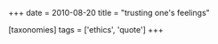 +++
date = 2010-08-20
title = "trusting one's feelings"

[taxonomies]
tags = ['ethics', 'quote']
+++


